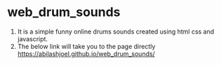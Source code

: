 # web_drum_sounds
1. It is a simple funny online drums sounds created using html css and javascript.
2. The below link will take you to the page directly https://abilashjoel.github.io/web_drum_sounds/
